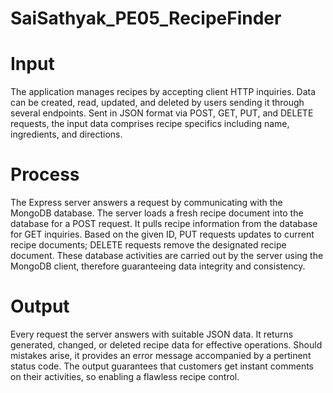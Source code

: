 # SaiSathyak_PE05_RecipeFinder
# Input
The application manages recipes by accepting client HTTP inquiries. Data can be created, read, updated, and deleted by users sending it through several endpoints. Sent in JSON format via POST, GET, PUT, and DELETE requests, the input data comprises recipe specifics including name, ingredients, and directions.


# Process
The Express server answers a request by communicating with the MongoDB database. The server loads a fresh recipe document into the database for a POST request. It pulls recipe information from the database for GET inquiries. Based on the given ID, PUT requests updates to current recipe documents; DELETE requests remove the designated recipe document. These database activities are carried out by the server using the MongoDB client, therefore guaranteeing data integrity and consistency.

# Output
Every request the server answers with suitable JSON data. It returns generated, changed, or deleted recipe data for effective operations. Should mistakes arise, it provides an error message accompanied by a pertinent status code. The output guarantees that customers get instant comments on their activities, so enabling a flawless recipe control.
